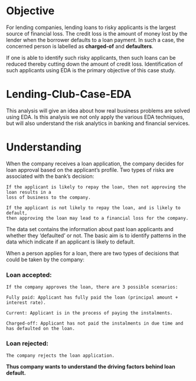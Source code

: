 # Objective

For lending companies, lending loans to risky applicants is the largest source of financial loss. The credit loss is the amount of money lost by the lender when the borrower defaults to a loan payment. In such a case, the concerned person is labelled as **charged-of** and **defaulters**. 

If one is able to identify such risky applicants, then such loans can be reduced thereby cutting down the amount of credit loss. Identification of such applicants using EDA is the primary objective of this case study.


# Lending-Club-Case-EDA
This analysis will give an idea about how real business problems are solved using EDA. Is this analysis we not only apply the various EDA techniques, but will also understand the risk analytics in banking and financial services.

# Understanding
When the company receives a loan application, the company decides for loan approval based on the applicant’s profile. Two types of risks are associated with the bank’s decision:

	If the applicant is likely to repay the loan, then not approving the loan results in a 
	loss of business to the company.

	If the applicant is not likely to repay the loan, and is likely to default, 
	then approving the loan may lead to a financial loss for the company.

 
The data set contains the information about past loan applicants and whether they ‘defaulted’ or not. The basic aim is to identify patterns in the data which indicate if an applicant is likely to default.

When a person applies for a loan, there are two types of decisions that could be taken by the company:

### Loan accepted: ### 
	If the company approves the loan, there are 3 possible scenarios:

	Fully paid: Applicant has fully paid the loan (principal amount + interest rate).

	Current: Applicant is in the process of paying the instalments.
	
	Charged-off: Applicant has not paid the instalments in due time and has defaulted on the loan.

### Loan rejected: ### 
	The company rejects the loan application.



**Thus company wants to understand the driving factors behind loan default.**
